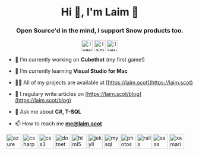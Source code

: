 <h1 align="center">Hi 👋, I'm Laim 🧸</h1>
<h3 align="center">Open Source'd in the mind, I support Snow products too.</h3>
<p align="center"> 
<a href="https://twitter.com/lyeuhm" target="blank"><img align="center" src="https://cdn.jsdelivr.net/npm/simple-icons@3.0.1/icons/twitter.svg" alt="lyeuhm" height="30" width="30" /></a>
<a href="https://linkedin.com/in/laim" target="blank"><img align="center" src="https://cdn.jsdelivr.net/npm/simple-icons@3.0.1/icons/linkedin.svg" alt="laim" height="30" width="30" /></a>
<a href="https://instagram.com/lyeuhm" target="blank"><img align="center" src="https://cdn.jsdelivr.net/npm/simple-icons@3.0.1/icons/instagram.svg" alt="lyeuhm" height="30" width="30" /></a>
</p>

- 🔭 I’m currently working on **Cubethot** (my first game!)

- 🌱 I’m currently learning **Visual Studio for Mac**

- 👨‍💻 All of my projects are available at [https://laim.scot](https://laim.scot)

- 📝 I regulary write articles on [https://laim.scot/blog](https://laim.scot/blog)

- 💬 Ask me about **C#, T-SQL**

- 📫 How to reach me **me@laim.scot**

<p align="left"><img src="https://www.vectorlogo.zone/logos/microsoft_azure/microsoft_azure-icon.svg" alt="azure" width="40" height="40"/> <img src="https://devicons.github.io/devicon/devicon.git/icons/csharp/csharp-original.svg" alt="csharp" width="40" height="40"/> <img src="https://devicons.github.io/devicon/devicon.git/icons/css3/css3-original-wordmark.svg" alt="css3" width="40" height="40"/> <img src="https://devicons.github.io/devicon/devicon.git/icons/dot-net/dot-net-original-wordmark.svg" alt="dotnet" width="40" height="40"/> <img src="https://devicons.github.io/devicon/devicon.git/icons/html5/html5-original-wordmark.svg" alt="html5" width="40" height="40"/> <img src="https://www.vectorlogo.zone/logos/jekyllrb/jekyllrb-icon.svg" alt="jekyll" width="40" height="40"/> <img src="https://devicons.github.io/devicon/devicon.git/icons/mysql/mysql-original-wordmark.svg" alt="mysql" width="40" height="40"/> <img src="https://devicons.github.io/devicon/devicon.git/icons/photoshop/photoshop-plain.svg" alt="photoshop" width="40" height="40"/> <img src="https://devicons.github.io/devicon/devicon.git/icons/rails/rails-original-wordmark.svg" alt="rails" width="40" height="40"/> <img src="https://devicons.github.io/devicon/devicon.git/icons/sass/sass-original.svg" alt="sass" width="40" height="40"/> <img src="https://raw.githubusercontent.com/detain/svg-logos/780f25886640cef088af994181646db2f6b1a3f8/svg/xamarin.svg" alt="xamarin" width="40" height="40"/></p>
